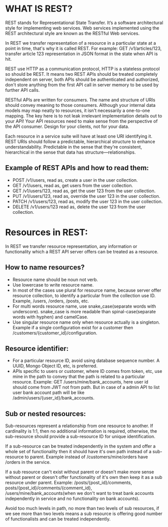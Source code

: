 # WHAT IS REST?
REST stands for Representational State Transfer. It’s a software architectural style for implementing web services. Web services implemented using the REST architectural style are known as the RESTful Web services.

In REST we transfer representation of a resource in a particular state at a point in time, that's why it is called REST. 
For example: GET /v1/articles/123, transfer article 123 representation in JSON format in the state when API is hit.

REST use HTTP as a communication protocol, HTTP is a stateless protocol so should be REST. It means two REST APIs should be treated completely independent on server, both APIs should be authenticated and authorized, don't store anything from the first API call in server memory to be used by further API calls.

RESTful APIs are written for consumers. The name and structure of URIs should convey meaning to those consumers. Although your internal data models may map neatly to resources, it isn't necessarily a one-to-one mapping. The key here is to not leak irrelevant implementation details out to your API! Your API resources need to make sense from the perspective of the API consumer. Design for your clients, not for your data.

Each resource in a service suite will have at least one URI identifying it. REST URIs should follow a predictable, hierarchical structure to enhance understandability. Predictable in the sense that they're consistent, hierarchical in the sense that data has structure—relationships.

## Example of REST APIs and how to read them:
- POST /v1/users, read as, create a user in the user collection.
- GET /v1/users, read as, get users from the user collection.
- GET /v1/users/123, read as, get the user 123 from the user collection.
- PUT /v1/users/123, read as, override the user 123 in the user collection.
- PATCH /v1/users/123, read as, modify the user 123 in the user collection.
- DELETE /v1/users/123 read as, delete the user 123 from the user collection.


# Resources in REST:
In REST we transfer resource representation, any information or functionality which a REST API server offers can be treated as a resource.

## How to name resources?
- Resource name should be noun not verb.
- Use lowercase to write resource name.
- In most of the cases use plural for resource name, because server offer resource collection, to identify a particular from the collection use ID. Example, /users, /orders, /posts, etc.
- For multi words resource name, use snake_case(separate words with underscore). snake_case is more readable than spinal-case(separate words with hyphen) and camelCase.
- Use singular resource name only when resource actually is a singleton. Example if a single configuration exist for a customer then /customers/{customer_id}/configuration.

## Resource identifier:
- For a particular resource ID, avoid using database sequence number. A UUID, Mongo Object ID, etc, is preferred.
- APIs specific to users or customer, where ID comes from token, etc, use mine in the path to convey that the path is related to a particular resource. Example: GET /users/mine/bank_accounts, here user id should come from JWT not from path. But in case of a admin API to list user bank account path will be like /admin/users/{user_id}/bank_accounts.

## Sub or nested resources:
Sub-resources represent a relationship from one resource to another. If cardinality is 1:1, then no additional information is required, otherwise, the sub-resource should provide a sub-resource ID for unique identification.

If a sub-resource can be treated independently in the system and offer a whole set of functionality then it should have it's own path instead of a sub-resource to parent. Example instead of /customers/mine/orders have /orders in the service.

If a sub resource can't exist without parent or doesn't make more sense without parent or doesn't offer functionality of it's own then keep it as a sub resource under parent. Example: /posts/{post_id}/comments, posts/{post_id}/comments/{comment_id}, /users/mine/bank_accounts(when we don't want to treat bank accounts independently in service and no functionality on bank accounts).

Avoid too much levels in path, no more than two levels of sub resources, if we see more than two levels means a sub resource is offering good number of functionalists and can be treated independently.







